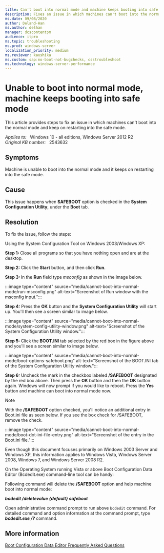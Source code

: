 ```yaml
---
title: Can't boot into normal mode and machine keeps booting into safe mode
description: Fixes an issue in which machines can't boot into the normal mode and keep on restarting into the safe mode.
ms.date: 09/08/2020
author: Deland-Han
ms.author: delhan
manager: dcscontentpm
audience: itpro
ms.topic: troubleshooting
ms.prod: windows-server
localization_priority: medium
ms.reviewer: kaushika
ms.custom: sap:no-boot-not-bugchecks, csstroubleshoot
ms.technology: windows-server-performance
---
```

# Unable to boot into normal mode, machine keeps booting into safe mode

This article provides steps to fix an issue in which machines can't boot into the normal mode and keep on restarting into the safe mode.

_Applies to:_ &nbsp; Windows 10 - all editions, Windows Server 2012 R2  
_Original KB number:_ &nbsp; 2543632

## Symptoms

Machine is unable to boot into the normal mode and it keeps on restarting into the safe mode.

## Cause

This issue happens when **SAFEBOOT** option is checked in the **System Configuration Utility**, under the **Boot** tab.

## Resolution

To fix the issue, follow the steps:

Using the System Configuration Tool on Windows 2003/Windows XP:

**Step 1:** Close all programs so that you have nothing open and are at the desktop.

**Step 2:** Click the **Start** button, and then click **Run**.

**Step 3:** In the **Run** field type *msconfig* as shown in the image below.

:::image type="content" source="media/cannot-boot-into-normal-mode/run-msconfig.png" alt-text="Screenshot of Run window with the msconfig input.":::

**Step 4:** Press the **OK** button and the **System Configuration Utility** will start up.
 You'll then see a screen similar to image below.

:::image type="content" source="media/cannot-boot-into-normal-mode/system-config-utility-window.png" alt-text="Screenshot of the System Configuration Utility window.":::

**Step 5:** Click the **BOOT.INI** tab selected by the red box in the figure above and you'll see a screen similar to image below.

:::image type="content" source="media/cannot-boot-into-normal-mode/boot-options-safeboot.png" alt-text="Screenshot of the BOOT.INI tab of the System Configuration Utility window.":::

**Step 6:** Uncheck the mark in the checkbox labeled **/SAFEBOOT** designated by the red box above. Then press the **OK** button and then the **OK** button again. Windows will now prompt if you would like to reboot. Press the **Yes** button and machine can boot into normal mode now.

> [!NOTE]
> With the **/SAFEBOOT** option checked, you'll notice an additional entry in Boot.ini file as seen below. If you see the box check for /SAFEBOOT, remove the check.

:::image type="content" source="media/cannot-boot-into-normal-mode/boot-dot-ini-file-entry.png" alt-text="Screenshot of the entry in the Boot.ini file.":::

Even though this document focuses primarily on Windows 2003 Server and Windows XP, this information applies to Windows Vista, Windows Server 2008, Windows 7, and Windows Server 2008 R2.

On the Operating System running Vista or above Boot Configuration Data Editor (Bcdedit.exe) command-line tool can be handy:

Following command will delete the **/SAFEBOOT** option and help machine boot into normal mode:

***bcdedit /deletevalue {default} safeboot***  

Open administrative command prompt to run above `bcdedit` command. For detailed command and option information at the command prompt, type ***bcdedit.exe /?*** command.

## More information

[Boot Configuration Data Editor Frequently Asked Questions](https://technet.microsoft.com/library/cc721886%28WS.10%29.aspx)
